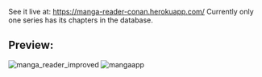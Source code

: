 See it live at: https://manga-reader-conan.herokuapp.com/
Currently only one series has its chapters in the database.
## Preview:

![manga_reader_improved](https://user-images.githubusercontent.com/47607915/108116706-fb9a4300-7069-11eb-8d63-1d5c2dff4cc0.PNG)
![mangaapp](https://user-images.githubusercontent.com/47607915/103386573-7c5aab00-4acd-11eb-8213-6fa1dc8df215.PNG)
